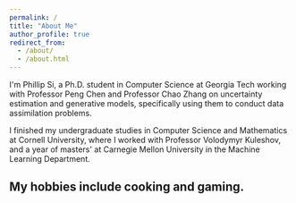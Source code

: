 ```yaml
---
permalink: /
title: "About Me"
author_profile: true
redirect_from: 
  - /about/
  - /about.html
---
```


I'm Phillip Si, a Ph.D. student in Computer Science at Georgia Tech working with Professor Peng Chen and Professor Chao Zhang on uncertainty estimation and generative models, specifically using them to conduct data assimilation problems.

I finished my undergraduate studies in Computer Science and Mathematics at Cornell University, where I worked with Professor Volodymyr Kuleshov, and a year of masters' at Carnegie Mellon University in the Machine Learning Department.

My hobbies include cooking and gaming.
---
<!---
(see [here](https://ps789.github.io/cooking.html) for some creations since coming to Georgia!)
-->